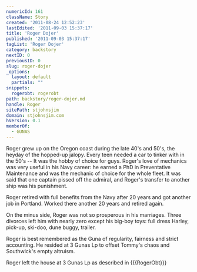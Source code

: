 ```yaml
---
numericId: 161
className: Story
created: '2011-08-24 12:52:23'
lastEdited: '2011-09-03 15:37:17'
title: 'Roger Dojer'
published: '2011-09-03 15:37:17'
tagList: 'Roger Dojer'
category: backstory
nextID: 0
previousID: 0
slug: roger-dojer
_options:
  layout: default
  partials: ""
snippets:
  rogerobt: rogerobt
path: backstory/roger-dojer.md
handle: Roger
sitePath: stjohnsjim
domain: stjohnsjim.com
hVersion: 0.1
memberOf:
  - GUNAS
---
```

Roger grew up on the Oregon coast during the late 40's and 50's, the heyday of the hopped-up jalopy. Every teen needed a car to tinker with in the 50's -- It was the hobby of choice for guys. Roger's love of mechanics was very useful in his Navy career: he earned a PhD in Preventative Maintenance and was the mechanic of choice for the whole fleet. It was said that one captain pissed off the admiral, and Roger's transfer to another ship was his punishment.

Roger retired with full benefits from the Navy after 20 years and got another job in Portland. Worked there another 20 years and retired again.

On the minus side, Roger was not so prosperous in his marriages. Three divorces left him with nearly zero except his big-boy toys: full dress Harley, pick-up, ski-doo, dune buggy, trailer.

Roger is best remembered as the Guna of regularity, fairness and strict accounting. He resided at 3 Gunas Lp to offset Tommy's chaos and Southwick's empty altruism.

Roger left the house at 3 Gunas Lp as described in {{{RogerObt}}}

